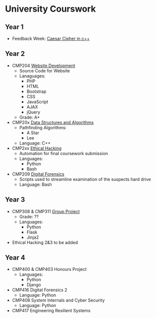 # University Courswork

## Year 1

- Feedback Week: [Caesar Cipher in c++](https://github.com/AeroAli/Uncatagorised-Projects/blob/master/Uni/Year1/Review_Week/Caesar%20Cipher.cpp)

## Year 2

- CMP204 [Website Development](https://github.com/AeroAli/Website-Development)
  - Source Code for Website
  - Lanaguages:
    - PHP
    - HTML
    - Bootstrap
    - CSS
    - JavaScript
    - AJAX
    - jQuery
  - Grade: A+
- CMP20x [Data Structures and Algorithms](https://github.com/AeroAli/Data-Structures)
  - Pathfinding Algorithms:
    - A Star
    - Lee
  - Language: C++
- CMP2xx [Ethical Hacking](https://github.com/AeroAli/Final-Submission-Automation)
  - Automation for final coursework submission
  - Languages:
    - Python
    - Bash
- CMP209 [Digital Forensics](https://github.com/AeroAli/Digital-Forensics)
  - Scripts used to streamline examination of the suspects hard drive
  - Language: Bash

## Year 3

- CMP308 & CMP311 [Group Project](https://github.com/notdeclan/network-guardian)
  - Grade: ??
  - Languages:
    - Python
    - Flask
    - Jinja2
- Ethical Hacking 2&3 to be added

## Year 4

- CMP400 & CMP403 Honours Project
  - Languages:
    - Python
    - Django
- CMP416 Digital Forensics 2
  - Language: Python
- CMP408 System Internals and Cyber Security
  - Language: Python
- CMP417 Engineering Resilient Systems

